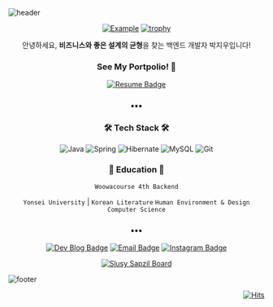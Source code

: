 ![header](https://capsule-render.vercel.app/api?type=waving&color=gradient&height=200&section=header&text=I've%20Got%20A%20Hunch!&fontSize=50)


<div align=center>
  
  [![Example](https://github-stats-alpha.vercel.app/api?username=BETTERFUTURE4 "Example")](https://github-stats-alpha.vercel.app/api?username=BETTERFUTURE4 "Example")
  [![trophy](https://github-profile-trophy.vercel.app/?username=betterfuture4&theme=onedark&row=2&column=3)](https://github.com/ryo-ma/github-profile-trophy)
  
  안녕하세요, **비즈니스와 좋은 설계의 균형**을 찾는 백엔드 개발자 박지우입니다!
  
  ### See My Portpolio! 🥰
  
  [![Resume Badge](http://img.shields.io/badge/-Portpolio-green?style=flat&logo=notion&logoColor=white)](https://mima-o.notion.site/JIWOOPOLIO-57115a663d1f43ddab213eb448b96946)
  
<h3 align="center">•••</h3>
  
### 🛠 Tech Stack 🛠

  ![Java](https://img.shields.io/badge/java-%23ED8B00.svg?style=flat-square&logo=java&logoColor=white)  ![Spring](https://img.shields.io/badge/Spring-6DB33F.svg?style=flat-square&logo=spring&logoColor=white) ![Hibernate](https://img.shields.io/badge/Hibernate-59666C?style=flat-square&logo=Hibernate&logoColor=white) ![MySQL](https://img.shields.io/badge/MySQL-00000F?style=flat-square&logo=mysql&logoColor=white) ![Git](https://img.shields.io/badge/git-%23F05033.svg?style=flat-square&logo=git&logoColor=white)
  
  
  ### 🏫 Education 🏫
  
`Woowacourse 4th Backend`
  
`Yonsei University` | `Korean Literature` `Human Environment & Design` `Computer Science`
  
<h3 align="center">•••</h3>
  
  [![Dev Blog Badge](http://img.shields.io/badge/Tech%20Blog-11B48A?style=flat&logo=Vimeo&logoColor=white)](https://velog.io/@betterfuture4)
  [![Email Badge](http://img.shields.io/badge/-Gmail-orange?style=flat&logo=Gmail&logoColor=white)](mailto:rerub0831@gmail.com)
  [![Instagram Badge](https://img.shields.io/badge/-Instagram-E4405F?style=flat&logo=instagram&logoColor=white)](https://www.instagram.com/rerub0831/)

  [![Slusy Sapzil Board](https://slusy.io/api/sapzil?userId=1439143)](https://slusy.io/profile/1439143?sapzil_guide=true)
</div>
  
![footer](https://capsule-render.vercel.app/api?type=waving&color=gradient&height=200&section=footer)


<div align=right>
  

  [![Hits](https://hits.seeyoufarm.com/api/count/incr/badge.svg?url=https%3A%2F%2Fgithub.com%2FBETTERFUTURE4&count_bg=%2379C83D&title_bg=%23555555&icon=&icon_color=%23E7E7E7&title=Visitor&edge_flat=false)](https://hits.seeyoufarm.com)

</div>
